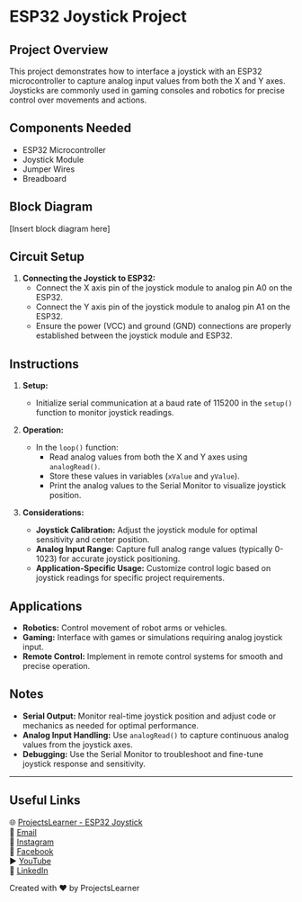 # ESP32 Joystick Project

## Project Overview
This project demonstrates how to interface a joystick with an ESP32 microcontroller to capture analog input values from both the X and Y axes. Joysticks are commonly used in gaming consoles and robotics for precise control over movements and actions.

## Components Needed
- ESP32 Microcontroller
- Joystick Module
- Jumper Wires
- Breadboard

## Block Diagram
[Insert block diagram here]

## Circuit Setup
1. **Connecting the Joystick to ESP32:**
   - Connect the X axis pin of the joystick module to analog pin A0 on the ESP32.
   - Connect the Y axis pin of the joystick module to analog pin A1 on the ESP32.
   - Ensure the power (VCC) and ground (GND) connections are properly established between the joystick module and ESP32.

## Instructions
1. **Setup:**
   - Initialize serial communication at a baud rate of 115200 in the `setup()` function to monitor joystick readings.
   
2. **Operation:**
   - In the `loop()` function:
     - Read analog values from both the X and Y axes using `analogRead()`.
     - Store these values in variables (`xValue` and `yValue`).
     - Print the analog values to the Serial Monitor to visualize joystick position.

3. **Considerations:**
   - **Joystick Calibration:** Adjust the joystick module for optimal sensitivity and center position.
   - **Analog Input Range:** Capture full analog range values (typically 0-1023) for accurate joystick positioning.
   - **Application-Specific Usage:** Customize control logic based on joystick readings for specific project requirements.

## Applications
- **Robotics:** Control movement of robot arms or vehicles.
- **Gaming:** Interface with games or simulations requiring analog joystick input.
- **Remote Control:** Implement in remote control systems for smooth and precise operation.

## Notes
- **Serial Output:** Monitor real-time joystick position and adjust code or mechanics as needed for optimal performance.
- **Analog Input Handling:** Use `analogRead()` to capture continuous analog values from the joystick axes.
- **Debugging:** Use the Serial Monitor to troubleshoot and fine-tune joystick response and sensitivity.

---

## Useful Links
🌐 [ProjectsLearner - ESP32 Joystick](https://projectslearner.com/learn/esp32-joystick)  
📧 [Email](mailto:projectslearner@gmail.com)  
📸 [Instagram](https://www.instagram.com/projectslearner/)  
📘 [Facebook](https://www.facebook.com/projectslearner)  
▶️ [YouTube](https://www.youtube.com/@ProjectsLearner)  
📘 [LinkedIn](https://www.linkedin.com/in/projectslearner)

Created with ❤️ by ProjectsLearner